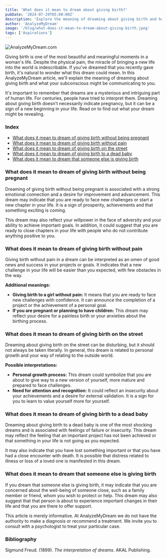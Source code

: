 ```yaml
---
title: 'What does it mean to dream about giving birth?'
pubDate: '2024-07-29T05:00:00Z'
description: 'Explore the meaning of dreaming about giving birth and how this dream can symbolize new beginnings, personal growth, and overcoming challenges.'
author: 'AnalyzeMyDream'
image: '/blog/what-does-it-mean-to-dream-about-giving-birth.jpeg'
tags: ['Aspirations']
---
```


![AnalyzeMyDream.com](/blog/what-does-it-mean-to-dream-about-giving-birth.jpeg)

Giving birth is one of the most beautiful and meaningful moments in a woman's life. Despite the physical pain, the miracle of bringing a new life into the world is indescribable. If you've dreamed that you recently gave birth, it's natural to wonder what this dream could mean. In this AnalyzeMyDream article, we'll explain the meaning of dreaming about giving birth and what your subconscious might be communicating to you.

It's important to remember that dreams are a mysterious and intriguing part of human life. For centuries, people have tried to interpret them. Dreaming about giving birth doesn't necessarily indicate pregnancy, but it can be a sign of a new beginning in your life. Read on to find out what your dream might be revealing.

### Index

- [What does it mean to dream of giving birth without being pregnant](#what-does-it-mean-to-dream-of-giving-birth-without-being-pregnant)
- [What does it mean to dream of giving birth without pain](#what-does-it-mean-to-dream-of-giving-birth-without-pain)
- [What does it mean to dream of giving birth on the street](#what-does-it-mean-to-dream-of-giving-birth-on-the-street)
- [What does it mean to dream of giving birth to a dead baby](#what-does-it-mean-to-dream-of-giving-birth-to-a-dead-baby)
- [What does it mean to dream that someone else is giving birth](#what-does-it-mean-to-dream-that-someone-else-is-giving-birth)

### What does it mean to dream of giving birth without being pregnant

Dreaming of giving birth without being pregnant is associated with a strong emotional connection and a desire for improvement and advancement. This dream may indicate that you are ready to face new challenges or start a new chapter in your life. It is a sign of prosperity, achievements and that something exciting is coming.

This dream may also reflect your willpower in the face of adversity and your ability to achieve important goals. In addition, it could suggest that you are ready to close chapters in your life with people who do not contribute anything positive to you.

### What does it mean to dream of giving birth without pain

Giving birth without pain in a dream can be interpreted as an omen of good news and success in your projects or goals. It indicates that a new challenge in your life will be easier than you expected, with few obstacles in the way.

**Additional meanings:**

- **Giving birth to a girl without pain:** It means that you are ready to face new challenges with confidence. It can announce the completion of a project or the achievement of a personal goal.
- **If you are pregnant or planning to have children:** This dream may reflect your desire for a painless birth or your anxieties about the birthing process.

### What does it mean to dream of giving birth on the street

Dreaming about giving birth on the street can be disturbing, but it should not always be taken literally. In general, this dream is related to personal growth and your way of relating to the outside world.

**Possible interpretations:**

- **Personal growth process:** This dream could symbolize that you are about to give way to a new version of yourself, more mature and prepared to face challenges.
- **Need for attention and recognition:** It could reflect an insecurity about your achievements and a desire for external validation. It is a sign for you to learn to value yourself more for yourself.

### What does it mean to dream of giving birth to a dead baby

Dreaming about giving birth to a dead baby is one of the most shocking dreams and is associated with feelings of failure or insecurity. This dream may reflect the feeling that an important project has not been achieved or that something in your life is not going as you expected.

It may also indicate that you have lost something important or that you have had a close encounter with death. It is possible that distress related to illness or loss of a loved one is manifested in this dream.

### What does it mean to dream that someone else is giving birth

If you dream that someone else is giving birth, it may indicate that you are concerned about the well-being of someone close, such as a family member or friend, whom you wish to protect or help. This dream may also suggest that that person is about to experience important changes in their life and that you are there to offer support.

This article is merely informative. At AnalyzeMyDream we do not have the authority to make a diagnosis or recommend a treatment. We invite you to consult with a psychologist to treat your particular case.

### Bibliography

Sigmund Freud. (1899). *The interpretation of dreams*. AKAL Publishing.